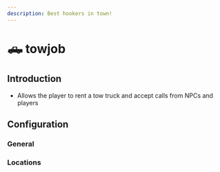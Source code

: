 ```yaml
---
description: Best hookers in town!
---
```


# 🛻 towjob

## Introduction

* Allows the player to rent a tow truck and accept calls from NPCs and players


## Configuration

### General



### Locations
